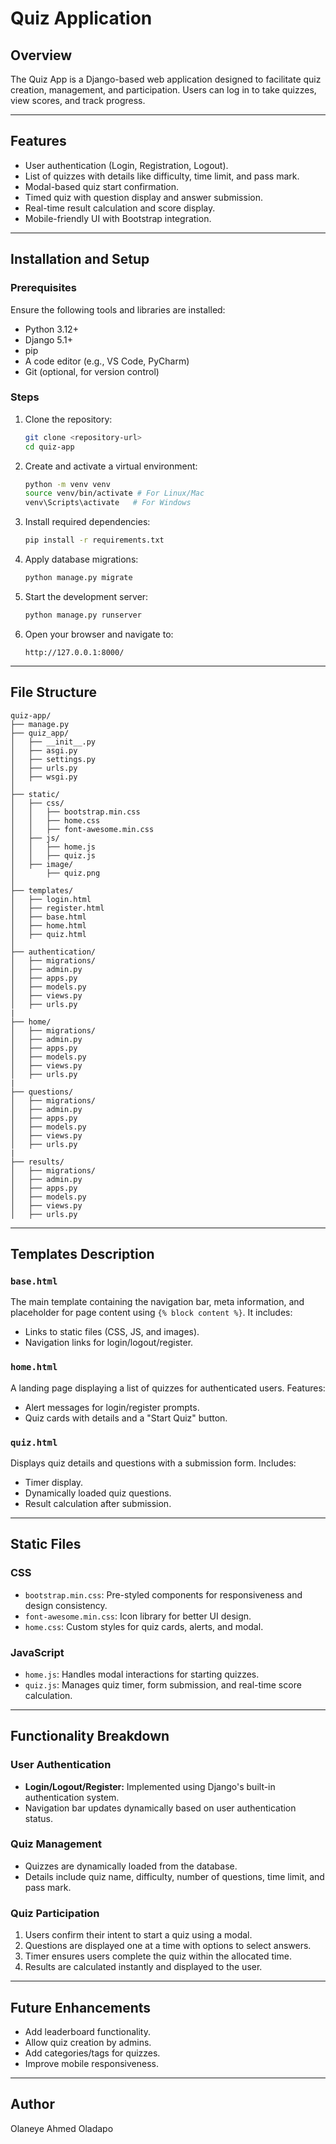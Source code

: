 # Quiz Application

## Overview
The Quiz App is a Django-based web application designed to facilitate quiz creation, management, and participation. Users can log in to take quizzes, view scores, and track progress.

---
## Features
- User authentication (Login, Registration, Logout).
- List of quizzes with details like difficulty, time limit, and pass mark.
- Modal-based quiz start confirmation.
- Timed quiz with question display and answer submission.
- Real-time result calculation and score display.
- Mobile-friendly UI with Bootstrap integration.

---

## Installation and Setup

### Prerequisites
Ensure the following tools and libraries are installed:
- Python 3.12+
- Django 5.1+
- pip
- A code editor (e.g., VS Code, PyCharm)
- Git (optional, for version control)

### Steps
1. Clone the repository:
   ```bash
   git clone <repository-url>
   cd quiz-app
   ```

2. Create and activate a virtual environment:
   ```bash
   python -m venv venv
   source venv/bin/activate # For Linux/Mac
   venv\Scripts\activate   # For Windows
   ```

3. Install required dependencies:
   ```bash
   pip install -r requirements.txt
   ```

4. Apply database migrations:
   ```bash
   python manage.py migrate
   ```

5. Start the development server:
   ```bash
   python manage.py runserver
   ```

6. Open your browser and navigate to:
   ```
   http://127.0.0.1:8000/
   ```

---

## File Structure
```
quiz-app/
├── manage.py
├── quiz_app/
│   ├── __init__.py
│   ├── asgi.py
│   ├── settings.py
│   ├── urls.py
│   ├── wsgi.py
│
├── static/
│   ├── css/
│   │   ├── bootstrap.min.css
│   │   ├── home.css
│   │   ├── font-awesome.min.css
│   ├── js/
│   │   ├── home.js
│   │   ├── quiz.js
│   ├── image/
│       ├── quiz.png
│
├── templates/
│   ├── login.html
│   ├── register.html
│   ├── base.html
│   ├── home.html
│   ├── quiz.html
│
├── authentication/
│   ├── migrations/
│   ├── admin.py
│   ├── apps.py
│   ├── models.py
│   ├── views.py
│   ├── urls.py
|
├── home/
│   ├── migrations/
│   ├── admin.py
│   ├── apps.py
│   ├── models.py
│   ├── views.py
│   ├── urls.py
|
├── questions/
│   ├── migrations/
│   ├── admin.py
│   ├── apps.py
│   ├── models.py
│   ├── views.py
│   ├── urls.py
|
├── results/
│   ├── migrations/
│   ├── admin.py
│   ├── apps.py
│   ├── models.py
│   ├── views.py
│   ├── urls.py
```

---

## Templates Description

### `base.html`
The main template containing the navigation bar, meta information, and placeholder for page content using `{% block content %}`. It includes:
- Links to static files (CSS, JS, and images).
- Navigation links for login/logout/register.

### `home.html`
A landing page displaying a list of quizzes for authenticated users. Features:
- Alert messages for login/register prompts.
- Quiz cards with details and a "Start Quiz" button.

### `quiz.html`
Displays quiz details and questions with a submission form. Includes:
- Timer display.
- Dynamically loaded quiz questions.
- Result calculation after submission.

---

## Static Files

### CSS
- `bootstrap.min.css`: Pre-styled components for responsiveness and design consistency.
- `font-awesome.min.css`: Icon library for better UI design.
- `home.css`: Custom styles for quiz cards, alerts, and modal.

### JavaScript
- `home.js`: Handles modal interactions for starting quizzes.
- `quiz.js`: Manages quiz timer, form submission, and real-time score calculation.

---

## Functionality Breakdown

### User Authentication
- **Login/Logout/Register:** Implemented using Django's built-in authentication system.
- Navigation bar updates dynamically based on user authentication status.

### Quiz Management
- Quizzes are dynamically loaded from the database.
- Details include quiz name, difficulty, number of questions, time limit, and pass mark.

### Quiz Participation
1. Users confirm their intent to start a quiz using a modal.
2. Questions are displayed one at a time with options to select answers.
3. Timer ensures users complete the quiz within the allocated time.
4. Results are calculated instantly and displayed to the user.

---

## Future Enhancements
- Add leaderboard functionality.
- Allow quiz creation by admins.
- Add categories/tags for quizzes.
- Improve mobile responsiveness.

---

## Author
Olaneye Ahmed Oladapo
